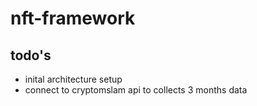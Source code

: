 # nft-framework

## todo's
- inital architecture setup
- connect to cryptomslam api to collects 3 months data